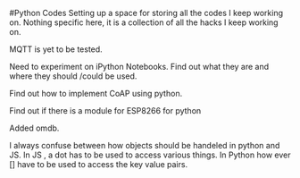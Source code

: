 #Python Codes
Setting up a space for storing all the codes I keep working on. Nothing specific here, it is a collection of all the hacks I keep working on.

MQTT is yet to be tested.

Need to experiment on iPython Notebooks. Find out what they are and where they should /could be used.

Find out how to implement CoAP using python.

Find out if there is a module for ESP8266 for python

Added omdb.

I always confuse between how objects should be handeled in python and JS. In JS , a dot has to be used to access various things. In Python how ever [] have to be used to access the key value pairs.
